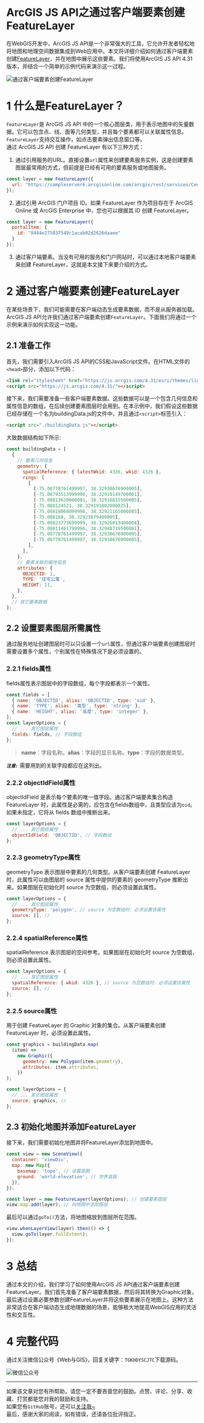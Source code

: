# ArcGIS JS API之通过客户端要素创建FeatureLayer  

在WebGIS开发中，ArcGIS JS API是一个非常强大的工具，它允许开发者轻松地将地图和地理空间数据集成到Web应用中。本文将详细介绍如何通过客户端要素创建[FeatureLayer](https://developers.arcgis.com/javascript/latest/api-reference/esri-layers-FeatureLayer.html)，并在地图中展示这些要素。我们将使用ArcGIS JS API 4.31版本，并结合一个简单的示例代码来演示这一过程。  

![通过客户端要素创建FeatureLayer](https://travelclover.github.io/img/2025/02/通过客户端要素创建FeatureLayer.jpg) 

#  1 什么是FeatureLayer？
`FeatureLayer`是 ArcGIS JS API 中的一个核心图层类，用于表示地图中的矢量数据。它可以包含点、线、面等几何类型，并且每个要素都可以关联属性信息。`FeatureLayer`支持交互操作，如点击要素弹出信息窗口等。  
通过 ArcGIS JS API 创建 FeatureLayer 有以下三种方式：  
 1. 通过引用服务的URL。直接设置`url`属性来创建要素服务实例，这是创建要素图层最常用的方式，但前提是已经有可用的要素服务或地图服务。  
```javascript
const layer = new FeatureLayer({
  url: "https://sampleserver6.arcgisonline.com/arcgis/rest/services/Census/MapServer/3"
});
```
 2. 通过引用 ArcGIS 门户项目 ID。如果 FeatureLayer 作为项目存在于 ArcGIS Online 或 ArcGIS Enterprise 中，您也可以根据其 ID 创建 FeatureLayer。
```javascript
const layer = new FeatureLayer({
  portalItem: {
    id: "8444e275037549c1acab02d2626daaee"
  }
});
```
 3. 通过客户端要素。当没有可用的服务和门户网站时，可以通过本地客户端要素来创建 FeatureLayer，这就是本文接下来要介绍的方式。

# 2 通过客户端要素创建FeatureLayer
在某些场景下，我们可能需要在客户端动态生成要素数据，而不是从服务器加载。ArcGIS JS API允许我们通过客户端要素创建`FeatureLayer`。下面我们将通过一个示例来演示如何实现这一功能。

## 2.1 准备工作
首先，我们需要引入ArcGIS JS API的CSS和JavaScript文件。在HTML文件的`<head>`部分，添加以下代码：
```html
<link rel="stylesheet" href="https://js.arcgis.com/4.31/esri/themes/light/main.css" />
<script src="https://js.arcgis.com/4.31/"></script>
```
接下来，我们需要准备一些客户端要素数据。这些数据可以是一个包含几何信息和属性信息的数组，在后续创建要素图层时会用到。在本示例中，我们假设这些数据已经存储在一个名为buildingData.js的文件中，并且通过`<script>`标签引入：
```html
<script src="./buildingData.js"></script>
```
大致数据结构如下所示:
```javascript
const buildingData = [
  {
  	// 要素几何信息
    geometry: {
      spatialReference: { latestWkid: 4326, wkid: 4326 },
      rings: [
        [
          [-75.08778761499997, 38.32938676900005],
          [-75.08793513999996, 38.32910149700001],
          [-75.08813620000001, 38.32916815500005],
          [-75.088124521, 38.329191802000025],
          [-75.08818068099998, 38.32921165000005],
          [-75.088168, 38.32923679400005],
          [-75.08823773699999, 38.32926013400004],
          [-75.08811461799996, 38.32948719500001],
          [-75.08778761499997, 38.32938676900005],
          [-75.08778761499997, 38.32938676900005],
        ],
      ],
    },
    // 要素关联的属性信息
    attributes: {
      OBJECTID: 1,
      TYPE: '住宅公寓',
      HEIGHT: 11,
    },
  },
  // 其它要素数据
];
```

## 2.2 设置要素图层所需属性
通过服务地址创建图层时可以只设置一个`url`属性，但通过客户端要素创建图层时需要设置多个属性，个别属性在特殊情况下是必须设置的。
### 2.2.1 fields属性
fields属性表示图层中的字段数组，每个字段都表示一个属性。
```javascript
const fields = [
  { name: 'OBJECTID', alias: 'OBJECTID', type: 'oid' },
  { name: 'TYPE', alias: '类型', type: 'string' },
  { name: 'HEIGHT', alias: '高度', type: 'integer' },
];
const layerOptions = {
  // ... 其它图层属性
  fields: fields, // 字段数组
};
```
> **name**：字段名称。**alias**：字段的显示名称。**type**：字段的数据类型。  

***`注意:`*** 需要用到的关联字段都应在这列出。  

### 2.2.2 objectIdField属性
objectIdField 是表示每个要素的唯一值字段。通过客户端要素集合构造 FeatureLayer 时，此属性是必需的，应包含在fields数组中，且类型应该为`oid`。如果未指定，它将从 fields 数组中推断出来。
```javascript
const layerOptions = {
  // ... 其它图层属性
  objectIdField: 'OBJECTID', // 字段数组
};
```

### 2.2.3 geometryType属性
geometryType 表示图层中要素的几何类型。从客户端要素创建 FeatureLayer 时，此属性可以由图层的 source 属性中提供的要素的 geometryType 推断出来。如果图层在初始化时 source 为空数组，则必须设置此属性。  
```javascript
const layerOptions = {
  // ... 其它图层属性
  geometryType: 'polygon', // source 为空数组时，必须设置该属性
  source: [], // 
};
```

### 2.2.4 spatialReference属性
spatialReference 表示图层的空间参考。如果图层在初始化时 source 为空数组，则必须设置此属性。  
```javascript
const layerOptions = {
  // ... 其它图层属性
  spatialReference: { wkid: 4326 }, // source 为空数组时，必须设置该属性
  source: [], // 
};
```

### 2.2.5 source属性
用于创建 FeatureLayer 的 Graphic 对象的集合。从客户端要素创建 FeatureLayer 时，必须设置此属性。
```javascript
const graphics = buildingData.map(
  (item) =>
    new Graphic({
      geometry: new Polygon(item.geometry),
      attributes: item.attributes,
    })
);

const layerOptions = {
  // ... 其它图层属性
  source: graphics, // 
};
```

## 2.3 初始化地图并添加FeatureLayer
接下来，我们需要初始化地图并将FeatureLayer添加到地图中。
```javascript
const view = new SceneView({
  container: 'viewDiv',
  map: new Map({
    basemap: 'topo', // 设置底图
    ground: 'world-elevation', // 世界高程
  }),
});

const layer = new FeatureLayer(layerOptions); // 创建要素图层
view.map.add(layer); // 向地图中添加图层
```
最后可以通过`goTo()`方法，将地图缩放到图层所在范围。
```javascript
view.whenLayerView(layer).then(() => {
  view.goTo(layer.fullExtent);
});
```

# 3 总结
通过本文的介绍，我们学习了如何使用ArcGIS JS API通过客户端要素创建FeatureLayer。我们首先准备了客户端要素数据，然后将其转换为Graphic对象，最后通过设置必要参数创建FeatureLayer并将这些要素展示在地图上。这种方法非常适合在客户端动态生成地理数据的场景，能够极大地提高WebGIS应用的灵活性和交互性。  

# 4 完整代码
通过关注微信公众号《Web与GIS》，回复关键字：`TGKHDYSCJTC`下载源码。  

![微信公众号](https://travelclover.github.io/img/2025/02/微信公众号.png)

---
如果该文章对您有所帮助，请您一定不要吝啬您的鼓励。点赞、评论、分享、收藏、打赏都是您对我的鼓励和支持。  
如果您有`GitHub`账号，还可以[关注我~](https://github.com/travelclover)  
最后，感谢大家的阅读，如有错误，还请各位批评指正。
